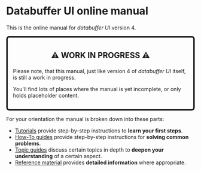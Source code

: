 # Databuffer UI online manual

This is the online manual for _databuffer UI_ version 4.

<div style="padding:1em;border-color:var(--fg);border-width:4px;border-radius:8px;border-style:solid;">

<p style="font-size:150%;font-weight:bold;text-align:center;">⚠️ WORK IN PROGRESS ⚠️</p>

Please note, that this manual, just like version 4 of _databuffer UI_ itself, is still a work in progress.

You'll find lots of places where the manual is yet incomplete, or only holds placeholder content.

</div>

For your orientation the manual is broken down into these parts:

- [Tutorials](./tutorials/index.md) provide step-by-step instructions to **learn your first steps**.
- [How-To guides](./howtos/index.md) provide step-by-step instructions for **solving common problems**.
- [Topic guides](./topics/index.md) discuss certain topics in depth to **deepen your understanding** of a certain aspect.
- [Reference material](./reference/index.md) provides **detailed information** where appropriate.
